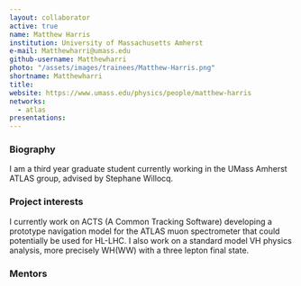 ```yaml
---
layout: collaborator
active: true
name: Matthew Harris
institution: University of Massachusetts Amherst
e-mail: Matthewharri@umass.edu
github-username: Matthewharri
photo: "/assets/images/trainees/Matthew-Harris.png"
shortname: Matthewharri
title: 
website: https://www.umass.edu/physics/people/matthew-harris
networks:
  - atlas
presentations:
---
```


### Biography
 
 I am a third year graduate student currently working in the UMass Amherst ATLAS group, advised by Stephane Willocq. 

### Project interests
 
 I currently work on ACTS (A Common Tracking Software) developing a prototype navigation model for the ATLAS muon spectrometer that could potentially be used for HL-LHC. I also work on a standard model VH physics analysis, more precisely WH(WW) with a three lepton final state.

### Mentors 

